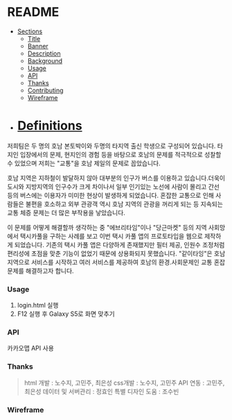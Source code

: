 # README

- [Sections](#sections)
  - [Title](#title)
  - [Banner](#banner)
  - [Description](#short-description)
  - [Background](#background)
  - [Usage](#usage)
  - [API](#api)
  - [Thanks](#thanks)
  - [Contributing](#contributing)
  - [Wireframe](#Wireframe)
- # [Definitions](#definitions)

저희팀은 두 명의 호남 본토박이와 두명의 타지역 출신 학생으로 구성되어 있습니다. 타지인 입장에서의 문제, 현지인의 경험 등을 바탕으로 호남의 문제를 적극적으로 성찰할 수 있었으며 저희는 "교통"을 호남 제일의 문제로 꼽았습니다.

호남 지역은 지하철이 발달하지 않아 대부분의 인구가 버스를 이용하고 있습니다.더욱이 도시와 지방지역의 인구수가 크게 차이나서 일부 인기있는 노선에 사람이 몰리고 간선 등의 버스에는 이용자가 미미한 현상이 발생하게 되었습니다. 혼잡한 교통으로 인해 사람들은 불편을 호소하고 외부 관광객 역시 호남 지역의 관광을 꺼리게 되는 등 지속되는 교통 체증 문제는 더 많은 부작용을 낳았습니다.

이 문제를 어떻게 해결할까 생각하는 중 "에브리타임"이나 "당근마켓" 등의 지역 사회망에서 택시카풀을 구하는 사례를 보고 이번 택시 카풀 앱의 프로토타입을 웹으로 제작하게 되었습니다. 기존의 택시 카풀 앱은 다양하게 존재했지만 필터 제공, 인원수 조정처럼 편리성에 초점을 맞춘 기능이 없었기 때문에 상용화되지 못했습니다. "같이타잉"은 호남지역으로 서비스를 시작하고 여러 서비스를 제공하여 호남의 환경.사회문제인 교통 혼잡 문제를 해결하고자 합니다.

### Usage

1. login.html 실행
2. F12 실행 후 Galaxy S5로 화면 맞추기

### API

카카오맵 API 사용

### Thanks

> html 개발 : 노수지, 고민주, 최은성
> css개발 : 노수지, 고민주
> API 연동 : 고민주, 최은성
> 데이터 및 서버관리 : 정효인
> 특별 디자인 도움 : 조수빈

### Wireframe
